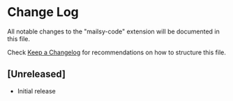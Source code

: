 # Change Log

All notable changes to the "mailsy-code" extension will be documented in this file.

Check [Keep a Changelog](http://keepachangelog.com/) for recommendations on how to structure this file.

## [Unreleased]

- Initial release